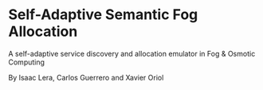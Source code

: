 # Self-Adaptive Semantic Fog Allocation
A self-adaptive service discovery and allocation emulator in Fog &amp; Osmotic Computing 

By Isaac Lera, Carlos Guerrero and Xavier Oriol